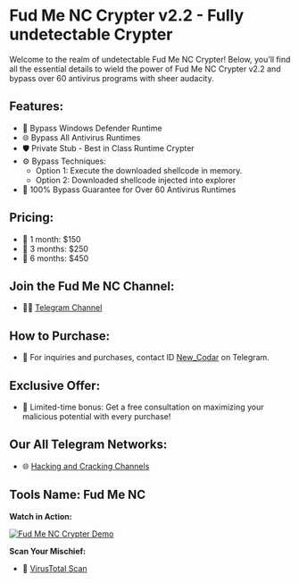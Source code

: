 # Fud Me NC Crypter v2.2 - Fully undetectable Crypter

Welcome to the realm of undetectable Fud Me NC Crypter! Below, you'll find all the essential details to wield the power of Fud Me NC Crypter v2.2 and bypass over 60 antivirus programs with sheer audacity.


## Features:
- 🚀 Bypass Windows Defender Runtime
- 🌐 Bypass All Antivirus Runtimes
- 🛡️ Private Stub - Best in Class Runtime Crypter
- ⚙️ Bypass Techniques:
  - Option 1: Execute the downloaded shellcode in memory.
  - Option 2: Downloaded shellcode injected into explorer
- 💯 100% Bypass Guarantee for Over 60 Antivirus Runtimes

## Pricing:
- 💼 1 month: $150  
- 💼 3 months: $250  
- 💼 6 months: $450  

## Join the Fud Me NC Channel:
- 🕵️‍♂️ [Telegram Channel](https://t.me/FudCrypter_by_NewCoder)

## How to Purchase:
- 💬 For inquiries and purchases, contact ID [New_Codar](https://t.me/New_Codar) on Telegram.

## Exclusive Offer:
- 🎁 Limited-time bonus: Get a free consultation on maximizing your malicious potential with every purchase!

## Our All Telegram Networks:
- 🌐 [Hacking and Cracking Channels](https://t.me/OurAllNetwork)

## Tools Name: Fud Me NC

**Watch in Action:**

[![Fud Me NC Crypter Demo](https://img.youtube.com/vi/YOUR_VIDEO_ID/0.jpg)]([https://www.youtube.com/watch?v=YOUR_VIDEO_ID](https://youtu.be/8iz7ASI8daM))

**Scan Your Mischief:**
- 🦠 [VirusTotal Scan](https://virusscan.jotti.org/en-US/filescanjob/meteoriteeor3oc)

